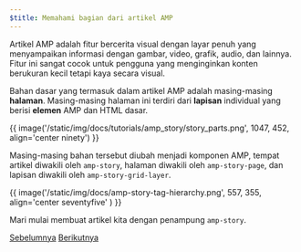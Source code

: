 ```yaml
---
$title: Memahami bagian dari artikel AMP
---
```


Artikel AMP adalah fitur bercerita visual dengan layar penuh yang menyampaikan informasi dengan gambar, video, grafik, audio, dan lainnya. Fitur ini sangat cocok untuk pengguna yang menginginkan konten berukuran kecil tetapi kaya secara visual.  

Bahan dasar yang termasuk dalam artikel AMP adalah masing-masing **halaman**. Masing-masing halaman ini terdiri dari **lapisan** individual yang berisi **elemen** AMP dan HTML dasar.

{{ image('/static/img/docs/tutorials/amp_story/story_parts.png', 1047, 452, align='center ninety') }}

Masing-masing bahan tersebut diubah menjadi komponen AMP, tempat artikel diwakili oleh `amp-story`, halaman diwakili oleh `amp-story-page`, dan lapisan diwakili oleh `amp-story-grid-layer`.

{{ image('/static/img/docs/amp-story-tag-hierarchy.png', 557, 355, align='center seventyfive' ) }}

Mari mulai membuat artikel kita dengan penampung `amp-story`.

<div class="prev-next-buttons">
  <a class="button prev-button" href="{{g.doc('/content/amp-dev/documentation/guides-and-tutorials/start/visual_story/setting_up.md', locale=doc.locale).url.path}}"><span class="arrow-prev">Sebelumnya</span></a>
  <a class="button next-button" href="{{g.doc('/content/amp-dev/documentation/guides-and-tutorials/start/visual_story/start_story.md', locale=doc.locale).url.path}}"><span class="arrow-next">Berikutnya</span></a>
</div>
